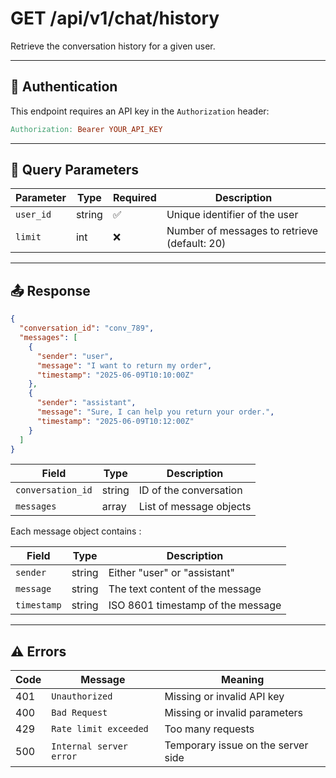 # GET /api/v1/chat/history

Retrieve the conversation history for a given user.

---

## 🔐 Authentication

This endpoint requires an API key in the `Authorization` header:

```makefile
Authorization: Bearer YOUR_API_KEY
```

---

## 🧾 Query Parameters

| Parameter | Type   | Required | Description                        |
|-----------|--------|----------|----------------------------------|
| `user_id` | string | ✅        | Unique identifier of the user     |
| `limit`   | int    | ❌        | Number of messages to retrieve (default: 20) |

---

## 📤 Response

```json
{
  "conversation_id": "conv_789",
  "messages": [
    {
      "sender": "user",
      "message": "I want to return my order",
      "timestamp": "2025-06-09T10:10:00Z"
    },
    {
      "sender": "assistant",
      "message": "Sure, I can help you return your order.",
      "timestamp": "2025-06-09T10:12:00Z"
    }
  ]
}
```

| Field             | Type   | Description             |
| ----------------- | ------ | ----------------------- |
| `conversation_id` | string | ID of the conversation  |
| `messages`        | array  | List of message objects |

Each message object contains :

| Field       | Type   | Description                       |
| ----------- | ------ | --------------------------------- |
| `sender`    | string | Either "user" or "assistant"      |
| `message`   | string | The text content of the message   |
| `timestamp` | string | ISO 8601 timestamp of the message |

---

## ⚠️ Errors

| Code | Message                 | Meaning                            |
| ---- | ----------------------- | ---------------------------------- |
| 401  | `Unauthorized`          | Missing or invalid API key         |
| 400  | `Bad Request`           | Missing or invalid parameters      |
| 429  | `Rate limit exceeded`   | Too many requests                  |
| 500  | `Internal server error` | Temporary issue on the server side |
